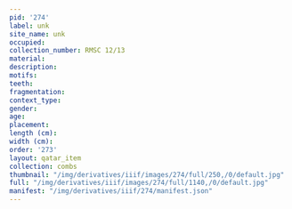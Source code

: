 ```yaml
---
pid: '274'
label: unk
site_name: unk
occupied:
collection_number: RMSC 12/13
material:
description:
motifs:
teeth:
fragmentation:
context_type:
gender:
age:
placement:
length (cm):
width (cm):
order: '273'
layout: qatar_item
collection: combs
thumbnail: "/img/derivatives/iiif/images/274/full/250,/0/default.jpg"
full: "/img/derivatives/iiif/images/274/full/1140,/0/default.jpg"
manifest: "/img/derivatives/iiif/274/manifest.json"
---
```

